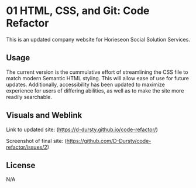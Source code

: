 # 01 HTML, CSS, and Git: Code Refactor
This is an updated company website for Horieseon Social Solution Services. 

## Usage
The current version is the cummulative effort of streamlining the CSS file to match modern Semantic HTML styling. This will allow ease of use for future updates. 
Additionally, accessibility has been updated to maximize experience for users of differing abilities, as well as to make the site more readily searchable. 



## Visuals and Weblink 

Link to updated site: (https://d-dursty.github.io/code-refactor/)

Screenshot of final site: (https://github.com/D-Dursty/code-refactor/issues/2)

## License
N/A